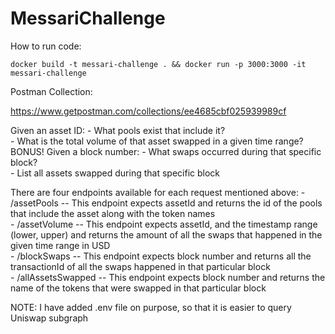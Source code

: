 # MessariChallenge

How to run code: 

`docker build -t messari-challenge . && docker run -p 3000:3000 -it messari-challenge`

Postman Collection:

https://www.getpostman.com/collections/ee4685cbf025939989cf 


Given an asset ID:
    - What pools exist that include it?
    <br>
    - What is the total volume of that asset swapped in a given time range?
    <br>
BONUS! Given a block number:
    - What swaps occurred during that specific block?
    <br>
    - List all assets swapped during that specific block
    <br>

There are four endpoints available for each request mentioned above:
    - /assetPools -- This endpoint expects assetId and returns the id of the pools that include the asset along with the token names 
    <br>
    - /assetVolume -- This endpoint expects assetId, and the timestamp range (lower, upper) and returns the amount of all the swaps that happened in the given time range in USD 
    <br>
    - /blockSwaps -- This endpoint expects block number and returns all the transactionId of all the swaps happened in that particular block 
    <br>
    - /allAssetsSwapped --  This endpoint expects block number and returns the name of the tokens that were swapped in that particular block
    <br>

NOTE: I have added .env file on purpose, so that it is easier to query Uniswap subgraph